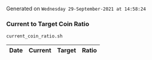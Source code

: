 Generated on `Wednesday 29-September-2021 at 14:58:24`

### Current to Target Coin Ratio
`current_coin_ratio.sh`

Date|Current|Target|Ratio
---|---|---|---
